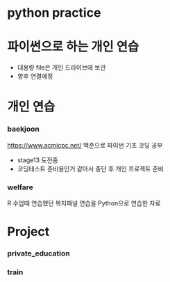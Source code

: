 # python practice
# 파이썬으로 하는 개인 연습

- 대용량 file은 개인 드라이브에 보관
- 향후 연결예정

# 개인 연습

### baekjoon
https://www.acmicpc.net/
백준으로 파이썬 기초 코딩 공부
- stage13 도전중 
- 코딩테스트 준비용인거 같아서 중단 후 개인 프로젝트 준비



### welfare
R 수업때 연습했던 복지패널 연습을
Python으로 연습한 자료

# Project

### private_education



### train
